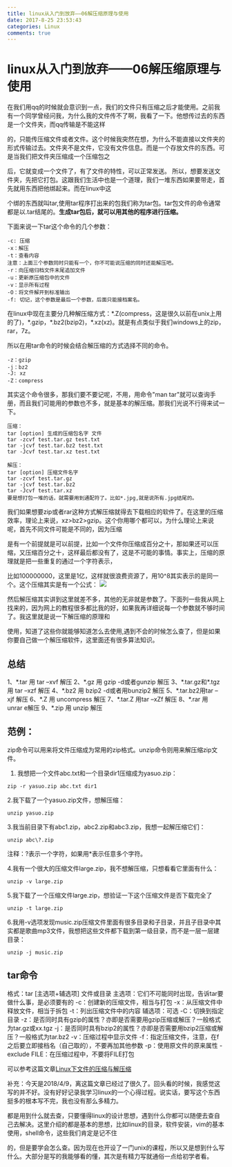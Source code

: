 ```yaml
---
title: linux从入门到放弃——06解压缩原理与使用
date: 2017-8-25 23:53:43
categories: Linux
comments: true
---
```


# linux从入门到放弃——06解压缩原理与使用

在我们用qq的时候就会意识到一点，我们的文件只有压缩之后才能使用。之前我有一个同学曾经问我，为什么我的文件传不了啊，我看了一下。他想传过去的东西是一个文件夹，而qq传输是不能这样

的，只能传压缩文件或者文件。这个时候我突然在想，为什么不能直接以文件夹的形式传输过去。文件夹不是文件，它没有文件信息。而是一个存放文件的东西。可是当我们把文件夹压缩成一个压缩包之

后，它就变成一个文件了，有了文件的特性，可以正常发送。 所以，想要发送文件夹，先把它打包。这跟我们生活中也是一个道理，我们一堆东西如果要带走，首先就用东西把他绑起来。而在linux中这

个绑的东西就叫tar,使用tar程序打出来的包我们称为tar包。tar包文件的命令通常都是以.tar结尾的。**生成tar包后，就可以用其他的程序进行压缩。**

下面来说一下tar这个命令的几个参数：
```
-c: 压缩
-x：解压
-t：查看内容
注意：上面三个参数同时只能有一个，你不可能说压缩的同时还能解压吧。
-r：向压缩归档文件末尾追加文件
-u：更新原压缩包中的文件
-v：显示所有过程
-O：将文件解开到标准输出
-f: 切记，这个参数是最后一个参数，后面只能接档案名。
```
在linux中现在主要分几种解压缩方式：\*.Z(compress，这是很久以前在unix上用的了)，\*.gzip，\*.bz2(bzip2)，\*.xz(xz)。就是有点类似于我们windows上的zip，rar，7z。

所以在用tar命令的时候会结合解压缩的方式选择不同的命令。

```
-z：gzip
-j：bz2
-J: xz
-Z：compress
```
其实这个命令很多，那我们要不要记呢，不用，用命令"man tar"就可以查询手册，而且我们可能用的参数也不多，就是基本的解压缩。那我们光说不行得来试一下。
```
压缩：
tar [option] 生成的压缩包名字 文件
tar -zcvf test.tar.gz test.txt
tar -jcvf test.tar.bz2 test.txt
tar -Jcvf test.tar.xz test.txt

解压：
tar [option] 压缩文件名字
tar -zcvf test.tar.gz 
tar -jcvf test.tar.bz2 
tar -Jcvf test.tar.xz 
要是想打包一堆的话，就需要用到通配符了。比如*.jpg,就是说所有.jpg结尾的。

```
我们如果想要zip或者rar这种方式解压缩就得去下载相应的软件了。在这里的压缩效率，理论上来说，xz>bz2>gzip。这个你用哪个都可以，为什么理论上来说呢，首先不同文件可能是不同的，因为压缩

是有一个前提就是可以前提，比如一个文件你压缩成百分之十，那如果还可以压缩，又压缩百分之十，这样最后都没有了，这是不可能的事情。事实上，压缩的原理就是把一些重复的通过一个字符表示，

比如100000000，这里是1亿，这样就很浪费资源了，用10^8其实表示的是同一个。这个压缩其实是有一个公式：
![](images/linux/yasuo.png)

然后解压缩其实讲到这里就差不多，其他的无非就是参数了。下面列一些我从网上找来的，因为网上的教程很多都比我的好，如果我再详细说每一个参数就不够时间了。我这里就是说一下解压缩的原理和

使用，知道了这些你就能够知道怎么去使用,遇到不会的时候怎么查了，但是如果你要自己做一个解压缩软件，这里面还有很多算法知识。

## 总结 
1、\*.tar 用 tar –xvf 解压 
2、\*.gz 用 gzip -d或者gunzip 解压 
3、\*.tar.gz和\*.tgz 用 tar –xzf 解压 
4、\*.bz2 用 bzip2 -d或者用bunzip2 解压 
5、\*.tar.bz2用tar –xjf 解压 
6、\*.Z 用 uncompress 解压 
7、\*.tar.Z 用tar –xZf 解压 
8、\*.rar 用 unrar e解压 
9、\*.zip 用 unzip 解压

## 范例：

zip命令可以用来将文件压缩成为常用的zip格式。unzip命令则用来解压缩zip文件。

1. 我想把一个文件abc.txt和一个目录dir1压缩成为yasuo.zip：
```
zip -r yasuo.zip abc.txt dir1
```
2.我下载了一个yasuo.zip文件，想解压缩：
```
unzip yasuo.zip
```
3.我当前目录下有abc1.zip，abc2.zip和abc3.zip，我想一起解压缩它们：
```
unzip abc\?.zip
```
注释：?表示一个字符，如果用*表示任意多个字符。

4.我有一个很大的压缩文件large.zip，我不想解压缩，只想看看它里面有什么：
```
unzip -v large.zip
```
5.我下载了一个压缩文件large.zip，想验证一下这个压缩文件是否下载完全了
```
unzip -t large.zip
```
6.我用-v选项发现music.zip压缩文件里面有很多目录和子目录，并且子目录中其实都是歌曲mp3文件，我想把这些文件都下载到第一级目录，而不是一层一层建目录：
```
unzip -j music.zip
```

## tar命令
格式：tar [主选项+辅选项] 文件或目录
主选项：它们不可能同时出现，告诉tar要做什么事，是必须要有的
-c：创建新的压缩文件，相当与打包
-x：从压缩文件中释放文件，相当于拆包
-t：列出压缩文件中的内容
辅选项：可选
-C：切换到指定目录
-z：是否同时具有gzip的属性？亦即是否需要用gzip压缩或解压？一般格式为tar.gz或xx.tgz
-j：是否同时具有bzip2的属性？亦即是否需要用bzip2压缩或解压？一般格式为tar.bz2
-v：压缩过程中显示文件
-f：指定压缩文件，注意，在f之后要立即接档名（自己取的），不要再加其他参数
-p：使用原文件的原来属性
-exclude FILE：在压缩过程中，不要将FILE打包

可以参考这篇文章[Linux下文件的压缩与解压缩](https://www.biaodianfu.com/linux-yasuo.html)



补充：今天是2018/4/9，离这篇文章已经过了很久了。回头看的时候，我感觉这写的并不好。没有好好记录我学习linux的一个心得过程。说实话，要写这个东西挺多的根本写不完，我也没有那么多精力。

都是用到什么就去查，只要懂得linux的设计思想，遇到什么你都可以随便去查自己去解决。这里介绍的都是基本的思想，比如linux的目录，软件安装，vim的基本使用，shell命令，这些我们肯定是记不住

的，但是要学会怎么查。因为现在也开设了一门unix的课程，所以又是想到什么写什么。大部分是写的我能够看的懂，其次是有精力写就通俗一点给初学者看。